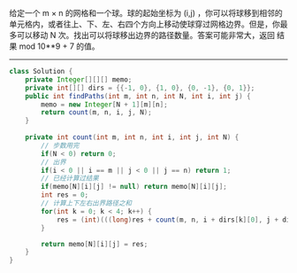 给定一个 m × n 的网格和一个球。球的起始坐标为 (i,j) ，你可以将球移到相邻的单元格内，或者往上、下、左、右四个方向上移动使球穿过网格边界。但是，你最多可以移动 N 次。找出可以将球移出边界的路径数量。答案可能非常大，返回 结果 mod 10**9 + 7 的值。

***

```Java
class Solution {
    private Integer[][][] memo;
    private int[][] dirs = {{-1, 0}, {1, 0}, {0, -1}, {0, 1}};
    public int findPaths(int m, int n, int N, int i, int j) {
        memo = new Integer[N + 1][m][n];
        return count(m, n, i, j, N);
    }
    
    private int count(int m, int n, int i, int j, int N) {
        // 步数用完
        if(N < 0) return 0;
        // 出界
        if(i < 0 || i == m || j < 0 || j == n) return 1;
        // 已经计算过结果
        if(memo[N][i][j] != null) return memo[N][i][j];
        int res = 0;
        // 计算上下左右出界路径之和
        for(int k = 0; k < 4; k++) {
            res = (int)(((long)res + count(m, n, i + dirs[k][0], j + dirs[k][1], N - 1)) % 1000000007);
        }

        return memo[N][i][j] = res;
    }
}
```